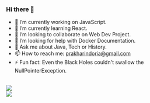 ### Hi there 👋
<!--**prakharindoria/prakharindoria** is a ✨ _special_ ✨ repository because its `README.md` (this file) appears on your GitHub profile.-->
- 🔭 I’m currently working on JavaScript.
- 🌱 I’m currently learning React.
- 👯 I’m looking to collaborate on Web Dev Project.
- 🤔 I’m looking for help with Docker Documentation.
- 💬 Ask me about Java, Tech or History.
- 📫 How to reach me: <a href="prakharindoria@gmail.com">prakharindoria@gmail.com</a>
- ⚡ Fun fact: Even the Black Holes couldn't swallow the NullPointerException.<br><br>

<img src="https://github-readme-stats.vercel.app/api?username=prakharindoria&&show_icons=true&amp;theme=light&amp;line_height=27" style="max-width:100%;"><br>
![](https://komarev.com/ghpvc/?username=prakharindoria)
